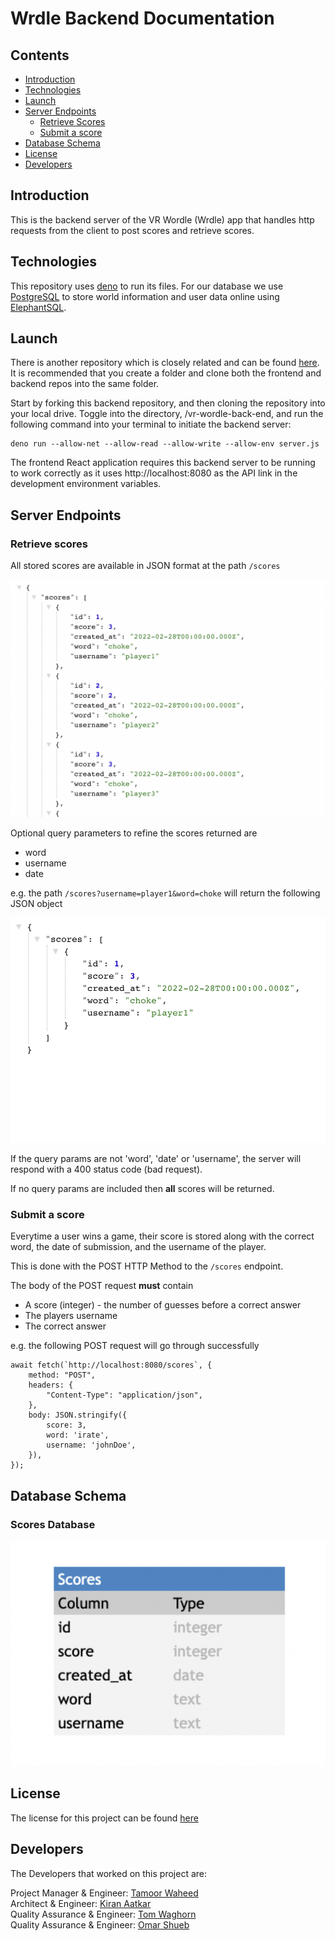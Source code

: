 # Wrdle Backend Documentation

## Contents

- [Introduction](#introduction)
- [Technologies](#technologies)
- [Launch](#launch)
- [Server Endpoints](#server-endpoints)
  - [Retrieve Scores](#retrieve-scores)
  - [Submit a score](#submit-a-score)
- [Database Schema](#database-schema)
- [License](#license)
- [Developers](#developers)

## Introduction

This is the backend server of the VR Wordle (Wrdle) app that handles http requests from the client to post scores and retrieve scores.

## Technologies

This repository uses [deno](https://deno.land/manual/getting_started/installation) to run its files.
For our database we use [PostgreSQL](https://www.postgresql.org/) to store world information and user data online using [ElephantSQL](https://www.elephantsql.com/).

## Launch

There is another repository which is closely related and can be found [here](https://github.com/kiranaatkar/vr-wordle-front-end). It is recommended that you create a folder and clone both the frontend and backend repos into the same folder.

Start by forking this backend repository, and then cloning the repository into your local drive. Toggle into the directory, /vr-wordle-back-end, and run the following command into your terminal to initiate the backend server:

```
deno run --allow-net --allow-read --allow-write --allow-env server.js
```

The frontend React application requires this backend server to be running to work correctly as it uses http://localhost:8080 as the API link in the development environment variables.

## Server Endpoints

### Retrieve scores

All stored scores are available in JSON format at the path `/scores`

![All Scores JSON](./images/allScores.png)

Optional query parameters to refine the scores returned are

- word
- username
- date

e.g. the path `/scores?username=player1&word=choke` will return the following JSON object

![Scores With Query Params](./images/scoreWithQueryParams.png)

If the query params are not 'word', 'date' or 'username', the server will respond with a 400 status code (bad request).

If no query params are included then **all** scores will be returned.

### Submit a score

Everytime a user wins a game, their score is stored along with the correct word, the date of submission, and the username of the player.

This is done with the POST HTTP Method to the `/scores` endpoint.

The body of the POST request **must** contain

- A score (integer) - the number of guesses before a correct answer
- The players username
- The correct answer

e.g. the following POST request will go through successfully

```
await fetch(`http://localhost:8080/scores`, {
	method: "POST",
	headers: {
		"Content-Type": "application/json",
	},
	body: JSON.stringify({
		score: 3,
		word: 'irate',
		username: 'johnDoe',
	}),
});
```

## Database Schema

### Scores Database

![Users Database](./images/schema.png)

## License

The license for this project can be found [here](license.md)

## Developers

The Developers that worked on this project are:

Project Manager & Engineer: [Tamoor Waheed](https://github.com/TamoorW)<br/>
Architect & Engineer: [Kiran Aatkar](https://github.com/kiranaatkar)<br/>
Quality Assurance & Engineer: [Tom Waghorn](https://github.com/tomw13)<br/>
Quality Assurance & Engineer: [Omar Shueb](https://github.com/Omar-Shueb)
